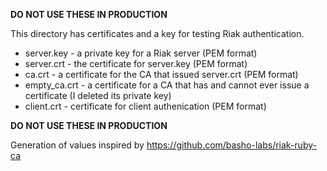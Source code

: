 **DO NOT USE THESE IN PRODUCTION**

This directory has certificates and a key for testing Riak authentication.

* server.key - a private key for a Riak server (PEM format)
* server.crt - the certificate for server.key (PEM format)
* ca.crt - a certificate for the CA that issued server.crt (PEM format)
* empty_ca.crt - a certificate for a CA that has and cannot ever issue a 
  certificate (I deleted its private key)
* client.crt - certificate for client authenication (PEM format)

**DO NOT USE THESE IN PRODUCTION**

Generation of values inspired by https://github.com/basho-labs/riak-ruby-ca

